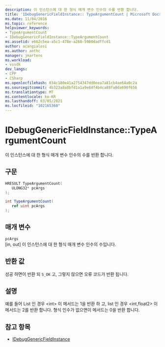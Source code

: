 ```yaml
---
description: 이 인스턴스에 대 한 형식 매개 변수 인수의 수를 반환 합니다.
title: 'IDebugGenericFieldInstance:: TypeArgumentCount | Microsoft Docs'
ms.date: 11/04/2016
ms.topic: reference
helpviewer_keywords:
- TypeArgumentCount
- IDebugGenericFieldInstance::TypeArgumentCount
ms.assetid: e662c5ea-a5c1-478e-a268-5980dadffcd1
author: acangialosi
ms.author: anthc
manager: jmartens
ms.workload:
- vssdk
dev_langs:
- CPP
- CSharp
ms.openlocfilehash: 034c180e41a2754347dd0eea7a81cb4ae64a0c2a
ms.sourcegitcommit: 4b323a8a8bfd1a1a9e84f4b4ca88fa8da690f656
ms.translationtype: MT
ms.contentlocale: ko-KR
ms.lasthandoff: 03/05/2021
ms.locfileid: "102165360"
---
```

# <a name="idebuggenericfieldinstancetypeargumentcount"></a>IDebugGenericFieldInstance::TypeArgumentCount
이 인스턴스에 대 한 형식 매개 변수 인수의 수를 반환 합니다.

## <a name="syntax"></a>구문

```cpp
HRESULT TypeArgumentCount(
   ULONG32* pcArgs
);
```

```csharp
int TypeArgumentCount(
   ref uint pcArgs
);
```

## <a name="parameters"></a>매개 변수
`pcArgs`\
[in, out] 이 인스턴스에 대 한 형식 매개 변수 인수의 수입니다.

## <a name="return-value"></a>반환 값
 성공 하면이 반환 되 `S_OK` 고, 그렇지 않으면 오류 코드가 반환 됩니다.

## <a name="remarks"></a>설명
 예를 들어 List 인 경우 \<int> 이 메서드는 1을 반환 하 고, list 인 경우 \<int,float2> 이 메서드는 2를 반환 합니다. 형식 인수가 없으면이 메서드는 0을 반환 합니다.

## <a name="see-also"></a>참고 항목
- [IDebugGenericFieldInstance](../../../extensibility/debugger/reference/idebuggenericfieldinstance.md)
